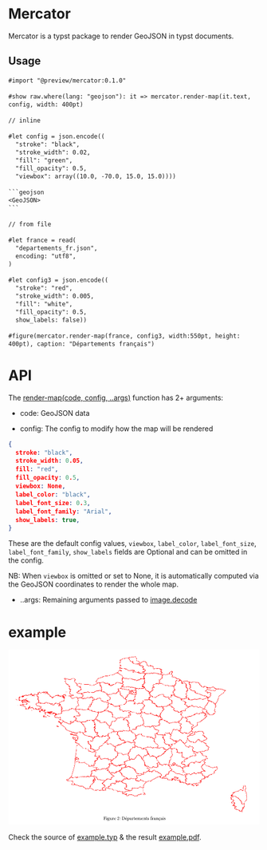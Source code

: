 # Mercator

Mercator is a typst package to render GeoJSON in typst documents.

## Usage

````typst
#import "@preview/mercator:0.1.0"

#show raw.where(lang: "geojson"): it => mercator.render-map(it.text, config, width: 400pt)

// inline

#let config = json.encode((
  "stroke": "black",
  "stroke_width": 0.02,
  "fill": "green",
  "fill_opacity": 0.5,
  "viewbox": array((10.0, -70.0, 15.0, 15.0))))

```geojson
<GeoJSON>
```

// from file

#let france = read(
  "departements_fr.json",
  encoding: "utf8",
)

#let config3 = json.encode((
  "stroke": "red",
  "stroke_width": 0.005,
  "fill": "white",
  "fill_opacity": 0.5,
  show_labels: false))

#figure(mercator.render-map(france, config3, width:550pt, height: 400pt), caption: "Départements français")

````

# API 

The [render-map(code, config, ..args)](mercator/mercator.typ) function has 2+ arguments:

* code: GeoJSON data

* config: The config to modify how the map will be rendered

```json
{
  stroke: "black",
  stroke_width: 0.05,
  fill: "red",
  fill_opacity: 0.5,
  viewbox: None,
  label_color: "black",
  label_font_size: 0.3,
  label_font_family: "Arial",
  show_labels: true,
}
```

These are the default config values, `viewbox`, `label_color`, `label_font_size`, `label_font_family`, `show_labels` fields are Optional and can be omitted in the config.

NB: When `viewbox` is omitted or set to None, it is automatically computed via the GeoJSON coordinates to render the whole map.

* ..args: Remaining arguments passed to [image.decode](https://typst.app/docs/reference/visualize/image/)

# example

![french map](example/french_map.png)

Check the source of [example.typ](example/example.typ) & the result [example.pdf](example/example.pdf).

